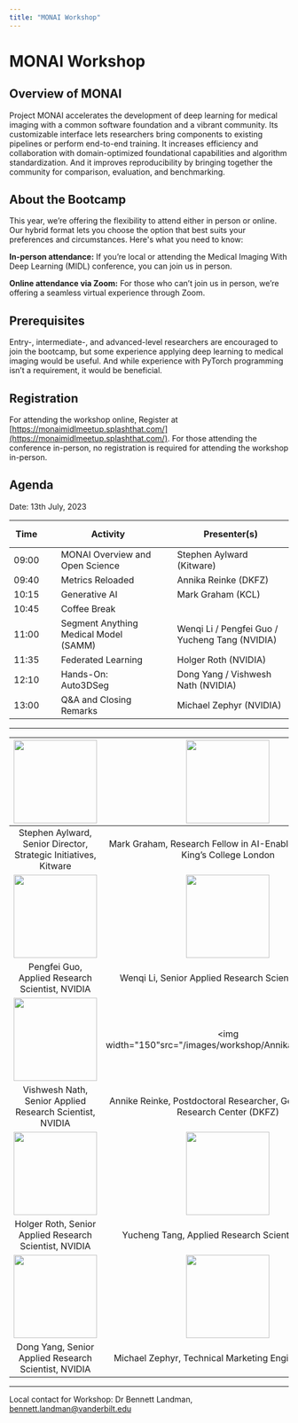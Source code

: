 ```yaml
---
title: "MONAI Workshop"
---
```


# MONAI Workshop

## Overview of MONAI

Project MONAI accelerates the development of deep learning for medical imaging with a common software foundation and a vibrant community. Its customizable interface lets researchers bring components to existing pipelines or perform end-to-end training. It increases efficiency and collaboration with domain-optimized foundational capabilities and algorithm standardization. And it improves reproducibility by bringing together the community for comparison, evaluation, and benchmarking.

 
## About the Bootcamp

This year, we’re offering the flexibility to attend either in person or online. Our hybrid format lets you choose the option that best suits your preferences and circumstances. Here's what you need to know:


**In-person attendance:** If you’re local or attending the Medical Imaging With Deep Learning (MIDL) conference, you can join us in person.


**Online attendance via Zoom:** For those who can’t join us in person, we’re offering a seamless virtual experience through Zoom.

 
## Prerequisites

Entry-, intermediate-, and advanced-level researchers are encouraged to join the bootcamp, but some experience applying deep learning to medical imaging would be useful. And while experience with PyTorch programming isn’t a requirement, it would be beneficial.

## Registration

For attending the workshop online, Register at [https://monaimidlmeetup.splashthat.com/](https://monaimidlmeetup.splashthat.com/). For those attending the conference in-person, no registration is required for attending the workshop in-person.

## Agenda

Date: 13th July, 2023

| Time  | &nbsp; &nbsp; | Activity                |  &nbsp; &nbsp; | Presenter(s)                    |
|-------|-|---------------------------------------|-|------------------------------------------------|
| 09:00 | | MONAI Overview and Open Science       | | Stephen Aylward (Kitware)                      |
| 09:40 | | Metrics Reloaded                      | | Annika Reinke (DKFZ)                           |
| 10:15 | | Generative AI                         | | Mark Graham (KCL)                              |
| 10:45 | | Coffee Break                          | |                                                |
| 11:00 | | Segment Anything Medical Model (SAMM) | | Wenqi Li / Pengfei Guo / Yucheng Tang (NVIDIA) |
| 11:35 | | Federated Learning                    | | Holger Roth (NVIDIA)                           |
| 12:10 | | Hands-On: Auto3DSeg                   | | Dong Yang / Vishwesh Nath (NVIDIA)             |
| 13:00 | | Q&A and Closing Remarks               | | Michael Zephyr (NVIDIA)                        |

---

| <img width="150" src="/images/workshop/Stephen_aylward.jpg"> | <img width="150" src="/images/workshop/Mark_graham.jpg"> |
|:-:| :-: |
| Stephen Aylward, Senior Director, Strategic Initiatives, Kitware | Mark Graham, Research Fellow in AI-Enabled Neurology, King’s College London |
| <img width="150" src="/images/workshop/Pengfei_Guo.jpg"> | <img width="150" src="/images/workshop/Wenqi_Li.jpg"> |
| Pengfei Guo, Applied Research Scientist, NVIDIA | Wenqi Li, Senior Applied Research Scientist, NVIDIA |
| <img width="150" src="/images/workshop/Vishwesh_nath.jpg"> | <img width="150"src="/images/workshop/Annika_Reinke.jpg"> |
| Vishwesh Nath, Senior Applied Research Scientist, NVIDIA | Annike Reinke, Postdoctoral Researcher, German Cancer Research Center (DKFZ) |
| <img width="150" src="/images/workshop/Holger_Roth.jpg"> | <img width="150" src="/images/workshop/Yucheng_Tang.jpg"> |
| Holger Roth, Senior Applied Research Scientist, NVIDIA | Yucheng Tang, Applied Research Scientist, NVIDIA |
| <img width="150" src="/images/workshop/Dong_Yang.jpg"> | <img width="150" src="/images/workshop/Michael_Zephyr.jpg"> |
| Dong Yang, Senior Applied Research Scientist, NVIDIA | Michael Zephyr, Technical Marketing Engineer, NVIDIA |

---

Local contact for Workshop: Dr Bennett Landman, [bennett.landman@vanderbilt.edu](mailto:bennett.landman@vanderbilt.edu)
